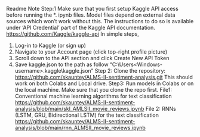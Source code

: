 Readme Note
Step:1
Make sure that you first setup Kaggle API access before running the *. ipynb files. Model files depend on external data sources which won’t work without this.
The instructions to do so is available under ‘API Credential’ part of the Kaggle API documentation.
https://github.com/Kaggle/kaggle-api 
In simple steps,
1.	Log-in to Kaggle (or sign up)
2.	Navigate to your Account page (click top-right profile picture)
3.	Scroll down to the API section and click Create New API Token
4.	Save kaggle.json to the path as follow “C:\Users\<Windows-username>\.kaggle\kaggle.json”
Step 2:
Clone the repository: https://github.com/skauntey/ALMS-II-sentiment-analysis.git
This should work on both Colabs and Local drive.
Step3: Run models in Colabs or on the local machine. Make sure that you clone the repo first. 
File1: Conventional machine learning algorithms for text classification
https://github.com/skauntey/ALMS-II-sentiment-analysis/blob/main/skl_AMLSII_movie_reviews.ipynb
File 2: RNNs (LSTM, GRU, Bidirectional LSTM) for the text classification
https://github.com/skauntey/ALMS-II-sentiment-analysis/blob/main/rnn_ALMSII_movie_reviews.ipynb
